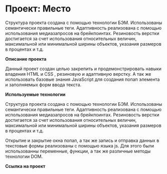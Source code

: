 # Проект: Место

Структура проекта создана с помощью технологии БЭМ. Использованы семантически правильные теги. Адаптивность реализована с помощью использования медиазапросов на брейкпоинтах. Резиновость верстки достигается за счет использования относительных величин, максимальной или минимальной ширины объектов, указания размеров в процентах и т.д.

**Описание проекта**

Данный проект создан  целью закрепить и продемонстрировать навыки владения HTML и CSS , резиновую и адаптивную верстку. А так же использовать базовые знания JavaScript для создания попап элемента и заполняемых форм ввода текста. 


**Используемые технологии**

Структура проекта создана с помощью технологии БЭМ. Использованы семантически правильные теги. Адаптивность реализована с помощью использования медиазапросов на брейкпоинтах. Резиновость верстки достигается за счет использования относительных величин, максимальной или минимальной ширины объектов, указания размеров в процентах и т.д. 

Открытие и закрытие окна попап, а так же запись и отправка данных в текстовые формы реализованы с помощью языка js. Для этого были использованны переменные, функции, а так же различные методы технологии DOM. 

**Ссылка на проект**